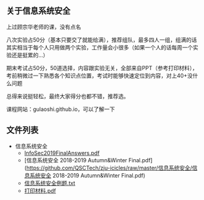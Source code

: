 ## 关于信息系统安全

上过顾宗华老师的课，没有点名

八次实验占50分（基本只要交了就能给满），推荐组队，最多四人一组，组满的话其实相当于每个人只用做两个实验，工作量会小很多（如果一个人的话每周一个实验还是挺累的…）

期末考试占50分，50道选择，内容跟实验无关，全部来自PPT（参考打印材料），考前稍微过一下熟悉各个知识点位置，考试时能够快速定位到内容，对上40+没什么问题

总得来说挺轻松，最终大家得分也都不错，推荐选。

课程网站：gulaoshi.github.io，可以了解一下

## 文件列表

- 信息系统安全
    - [InfoSec2019FinalAnswers.pdf](https://github.com/QSCTech/zju-icicles/raw/master/信息系统安全/InfoSec2019FinalAnswers.pdf)
    - [信息系统安全 2018-2019 Autumn&Winter Final.pdf](https://github.com/QSCTech/zju-icicles/raw/master/信息系统安全/信息系统安全 2018-2019 Autumn&Winter Final.pdf)
    - [信息系统安全例题.txt](https://github.com/QSCTech/zju-icicles/blob/master/信息系统安全/信息系统安全例题.txt)
    - [打印材料.pdf](https://github.com/QSCTech/zju-icicles/raw/master/信息系统安全/打印材料.pdf)
